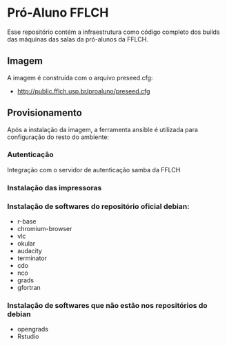 # Pró-Aluno FFLCH

Esse repositório contém a infraestrutura como código completo dos builds das máquinas
das salas da pró-alunos da FFLCH. 

## Imagem

A imagem é construída com o arquivo preseed.cfg:

 - http://public.fflch.usp.br/proaluno/preseed.cfg

## Provisionamento

Após a instalação da imagem, a ferramenta ansible é utilizada para configuração 
do resto do ambiente:

### Autenticação

Integração com o servidor de autenticação samba da FFLCH

### Instalação das impressoras

### Instalação de softwares do repositório oficial debian:

 - r-base
 - chromium-browser
 - vlc
 - okular
 - audacity
 - terminator
 - cdo
 - nco
 - grads
 - gfortran

### Instalação de softwares que não estão nos repositórios do debian

 - opengrads
 - Rstudio

